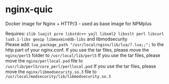 # nginx-quic
Docker image for Nginx + HTTP/3 - used as base image for NPMplus

Requires: `zlib luajit pcre libstdc++ yajl libxml2 libxslt perl libcurl lua5.1-libs geoip libmaxminddb-libs` and libmodsecurity <br>
Please add: `lua_package_path "/usr/local/nginx/lib/lua/?.lua;;";` to the http part of your nginx.conf.
If you use the tar files, please move the `nginx/perl5` folder to `/usr/local/lib/perl5`
If you use the tar files, please move the `nginx/perllocal.pod` file to `/usr/lib/perl5/core_perl/perllocal.pod`
If you use the tar files, please move the `nginx/libmodsecurity.so.3` file to `/usr/local/modsecurity/lib/libmodsecurity.so.3`
